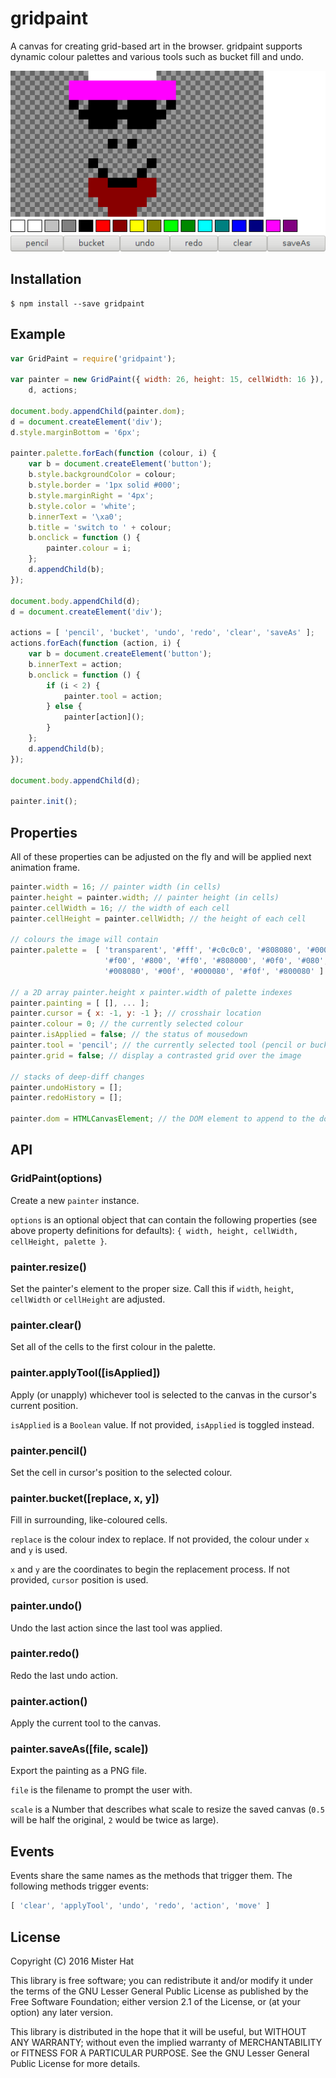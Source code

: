 # gridpaint
A canvas for creating grid-based art in the browser. gridpaint supports dynamic
colour palettes and various tools such as bucket fill and undo.

[![example.js demonstration](./example.png)](http://requirebin.com/?gist=misterhat/518814835148aa20a3e3c0aa6acd2d39)

## Installation

    $ npm install --save gridpaint

## Example
```javascript
var GridPaint = require('gridpaint');

var painter = new GridPaint({ width: 26, height: 15, cellWidth: 16 }),
    d, actions;

document.body.appendChild(painter.dom);
d = document.createElement('div');
d.style.marginBottom = '6px';

painter.palette.forEach(function (colour, i) {
    var b = document.createElement('button');
    b.style.backgroundColor = colour;
    b.style.border = '1px solid #000';
    b.style.marginRight = '4px';
    b.style.color = 'white';
    b.innerText = '\xa0';
    b.title = 'switch to ' + colour;
    b.onclick = function () {
        painter.colour = i;
    };
    d.appendChild(b);
});

document.body.appendChild(d);
d = document.createElement('div');

actions = [ 'pencil', 'bucket', 'undo', 'redo', 'clear', 'saveAs' ];
actions.forEach(function (action, i) {
    var b = document.createElement('button');
    b.innerText = action;
    b.onclick = function () {
        if (i < 2) {
            painter.tool = action;
        } else {
            painter[action]();
        }
    };
    d.appendChild(b);
});

document.body.appendChild(d);

painter.init();
```

## Properties
All of these properties can be adjusted on the fly and will be applied next
animation frame.

```javascript
painter.width = 16; // painter width (in cells)
painter.height = painter.width; // painter height (in cells)
painter.cellWidth = 16; // the width of each cell
painter.cellHeight = painter.cellWidth; // the height of each cell

// colours the image will contain
painter.palette =  [ 'transparent', '#fff', '#c0c0c0', '#808080', '#000',
                     '#f00', '#800', '#ff0', '#808000', '#0f0', '#080', '#0ff',
                     '#008080', '#00f', '#000080', '#f0f', '#800080' ]

// a 2D array painter.height x painter.width of palette indexes
painter.painting = [ [], ... ];
painter.cursor = { x: -1, y: -1 }; // crosshair location
painter.colour = 0; // the currently selected colour
painter.isApplied = false; // the status of mousedown
painter.tool = 'pencil'; // the currently selected tool (pencil or bucket)
painter.grid = false; // display a contrasted grid over the image

// stacks of deep-diff changes
painter.undoHistory = [];
painter.redoHistory = [];

painter.dom = HTMLCanvasElement; // the DOM element to append to the document
```

## API
### GridPaint(options)
Create a new `painter` instance.

`options` is an optional object that can contain the following properties (see
above property definitions for defaults): `{ width, height, cellWidth,
cellHeight, palette }`.

### painter.resize()
Set the painter's <canvas> element to the proper size. Call this if `width`,
`height`, `cellWidth` or `cellHeight` are adjusted.

### painter.clear()
Set all of the cells to the first colour in the palette.

### painter.applyTool([isApplied])
Apply (or unapply) whichever tool is selected to the canvas in the cursor's
current position.

`isApplied` is a `Boolean` value. If not provided, `isApplied` is toggled
instead.

### painter.pencil()
Set the cell in cursor's position to the selected colour.

### painter.bucket([replace, x, y])
Fill in surrounding, like-coloured cells.

`replace` is the colour index to replace. If not provided, the colour under `x`
and `y` is used.

`x` and `y` are the coordinates to begin the replacement process. If not
provided, `cursor` position is used.

### painter.undo()
Undo the last action since the last tool was applied.

### painter.redo()
Redo the last undo action.

### painter.action()
Apply the current tool to the canvas.

### painter.saveAs([file, scale])
Export the painting as a PNG file.

`file` is the filename to prompt the user with.

`scale` is a Number that describes what scale to resize the saved canvas (`0.5`
will be half the original, `2` would be twice as large).

## Events
Events share the same names as the methods that trigger them. The following
methods trigger events:

```javascript
[ 'clear', 'applyTool', 'undo', 'redo', 'action', 'move' ]
```

## License
Copyright (C) 2016 Mister Hat

This library is free software; you can redistribute it and/or
modify it under the terms of the GNU Lesser General Public
License as published by the Free Software Foundation; either
version 2.1 of the License, or (at your option) any later version.

This library is distributed in the hope that it will be useful,
but WITHOUT ANY WARRANTY; without even the implied warranty of
MERCHANTABILITY or FITNESS FOR A PARTICULAR PURPOSE.  See the GNU
Lesser General Public License for more details.
